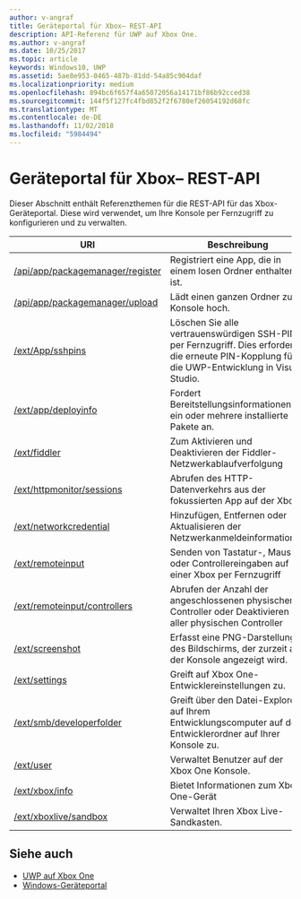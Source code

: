 ```yaml
---
author: v-angraf
title: Geräteportal für Xbox– REST-API
description: API-Referenz für UWP auf Xbox One.
ms.author: v-angraf
ms.date: 10/25/2017
ms.topic: article
keywords: Windows10, UWP
ms.assetid: 5ae8e953-0465-487b-81dd-54a85c904daf
ms.localizationpriority: medium
ms.openlocfilehash: 894bc6f657f4a65072056a14171bf86b92cced38
ms.sourcegitcommit: 144f5f127fc4fbd852f2f6780ef26054192d68fc
ms.translationtype: MT
ms.contentlocale: de-DE
ms.lasthandoff: 11/02/2018
ms.locfileid: "5984494"
---
```

# <a name="xbox-device-portal-rest-api"></a>Geräteportal für Xbox– REST-API

Dieser Abschnitt enthält Referenzthemen für die REST-API für das Xbox-Geräteportal. Diese wird verwendet, um Ihre Konsole per Fernzugriff zu konfigurieren und zu verwalten.

| URI        | Beschreibung |
|------------|-------------|
|[/api/app/packagemanager/register](wdp-loose-folder-register-api.md)| Registriert eine App, die in einem losen Ordner enthalten ist. |
|[/api/app/packagemanager/upload](wdp-folder-upload.md)| Lädt einen ganzen Ordner zur Konsole hoch. |
|[/ext/App/sshpins](uwp-sshpins-api.md)| Löschen Sie alle vertrauenswürdigen SSH-PINs per Fernzugriff. Dies erfordert die erneute PIN-Kopplung für die UWP-Entwicklung in Visual Studio. |
|[/ext/app/deployinfo](uwp-deployinfo-api.md)| Fordert Bereitstellungsinformationen für ein oder mehrere installierte Pakete an. |
|[/ext/fiddler](wdp-fiddler-api.md)| Zum Aktivieren und Deaktivieren der Fiddler-Netzwerkablaufverfolgung |
|[/ext/httpmonitor/sessions](wdp-httpMonitor-api.md)| Abrufen des HTTP-Datenverkehrs aus der fokussierten App auf der Xbox |
|[/ext/networkcredential](uwp-networkcredentials-api.md)| Hinzufügen, Entfernen oder Aktualisieren der Netzwerkanmeldeinformationen |
|[/ext/remoteinput](uwp-remoteinput-api.md)| Senden von Tastatur-, Maus- oder Controllereingaben auf einer Xbox per Fernzugriff |
|[/ext/remoteinput/controllers](uwp-remoteinput-controllers-api.md)| Abrufen der Anzahl der angeschlossenen physischen Controller oder Deaktivieren aller physischen Controller |
|[/ext/screenshot](wdp-media-capture-api.md)| Erfasst eine PNG-Darstellung des Bildschirms, der zurzeit auf der Konsole angezeigt wird. |
|[/ext/settings](wdp-xboxsettings-api.md)| Greift auf Xbox One-Entwicklereinstellungen zu. |
|[/ext/smb/developerfolder](wdp-smb-api.md)| Greift über den Datei-Explorer auf Ihrem Entwicklungscomputer auf den Entwicklerordner auf Ihrer Konsole zu. |
|[/ext/user](wdp-user-management.md)| Verwaltet Benutzer auf der Xbox One Konsole. |
|[/ext/xbox/info](wdp-xboxinfo-api.md)| Bietet Informationen zum Xbox One-Gerät |
|[/ext/xboxlive/sandbox](wdp-sandbox-api.md)| Verwaltet Ihren Xbox Live-Sandkasten. |

## <a name="see-also"></a>Siehe auch

- [UWP auf Xbox One](index.md)
- [Windows-Geräteportal](../debug-test-perf/device-portal.md)